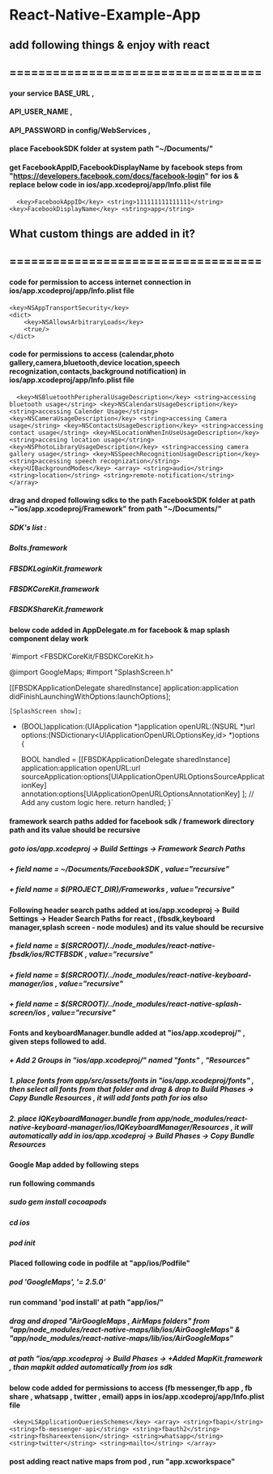 # React-Native-Example-App



## add following things & enjoy with react
## ===================================
#### your service BASE_URL ,
#### API_USER_NAME ,
#### API_PASSWORD in config/WebServices ,
#### place FacebookSDK folder at system path "~/Documents/"
#### get FacebookAppID,FacebookDisplayName by facebook steps from "https://developers.facebook.com/docs/facebook-login" for ios & replace below code in ios/app.xcodeproj/app/Info.plist file

`  <key>FacebookAppID</key>
  <string>111111111111111</string>
  <key>FacebookDisplayName</key>
  <string>app</string>`

## What custom things are added in it?
## ===================================

#### code for permission to access internet connection in ios/app.xcodeproj/app/Info.plist file

	<key>NSAppTransportSecurity</key>
	<dict>
		<key>NSAllowsArbitraryLoads</key>
		<true/>
	</dict>

#### code for permissions to access (calendar,photo gallery,camera,bluetooth,device location,speech recognization,contacts,background notification) in ios/app.xcodeproj/app/Info.plist file

`   <key>NSBluetoothPeripheralUsageDescription</key>
	<string>accessing bluetooth usage</string>
	<key>NSCalendarsUsageDescription</key>
	<string>accessing Calender Usage</string>
	<key>NSCameraUsageDescription</key>
	<string>accessing Camera usage</string>
	<key>NSContactsUsageDescription</key>
	<string>accessing contact usage</string>
	<key>NSLocationWhenInUseUsageDescription</key>
	<string>accesing location usage</string>
	<key>NSPhotoLibraryUsageDescription</key>
	<string>accessing camera gallery usage</string>
	<key>NSSpeechRecognitionUsageDescription</key>
	<string>accessing speech recognization</string>
	<key>UIBackgroundModes</key>
	<array>
		<string>audio</string>
		<string>location</string>
		<string>remote-notification</string>
	</array> `


#### drag and droped following sdks to the path  FacebookSDK folder at path ~"ios/app.xcodeproj/Framework" from path "~/Documents/"

##### SDK's list : 
##### Bolts.framework
##### FBSDKLoginKit.framework
##### FBSDKCoreKit.framework
##### FBSDKShareKit.framework


#### below code added in AppDelegate.m for facebook & map splash component delay work

`#import <FBSDKCoreKit/FBSDKCoreKit.h>

 @import GoogleMaps;
#import "SplashScreen.h"
  
  [[FBSDKApplicationDelegate sharedInstance] application:application
                           didFinishLaunchingWithOptions:launchOptions];

    [SplashScreen show];


- (BOOL)application:(UIApplication *)application
            openURL:(NSURL *)url
            options:(NSDictionary<UIApplicationOpenURLOptionsKey,id> *)options {
  
  BOOL handled = [[FBSDKApplicationDelegate sharedInstance] application:application
                                                                openURL:url
                                                      sourceApplication:options[UIApplicationOpenURLOptionsSourceApplicationKey]
                                                             annotation:options[UIApplicationOpenURLOptionsAnnotationKey]
                  ];
  // Add any custom logic here.
  return handled;
}`



#### framework search paths added for facebook sdk / framework directory path and its value should be recursive
##### goto ios/app.xcodeproj -> Build Settings -> Framework Search Paths 
##### + field name = ~/Documents/FacebookSDK ,  value="recursive"
##### + field name = $(PROJECT_DIR)/Frameworks ,  value="recursive"

#### Following header search paths added at ios/app.xcodeproj -> Build Settings -> Header Search Paths for react , (fbsdk,keyboard manager,splash screen - node modules) and its value should be recursive
##### + field name = $(SRCROOT)/../node_modules/react-native-fbsdk/ios/RCTFBSDK ,  value="recursive"

##### + field name = $(SRCROOT)/../node_modules/react-native-keyboard-manager/ios ,  value="recursive"

##### + field name = $(SRCROOT)/../node_modules/react-native-splash-screen/ios ,  value="recursive"

#### Fonts and keyboardManager.bundle added at "ios/app.xcodeproj/" , given steps followed to add.
##### + Add 2 Groups in "ios/app.xcodeproj/" named "fonts" , "Resources" 

##### 1. place fonts from app/src/assets/fonts in "ios/app.xcodeproj/fonts" , then select all fonts from that folder and drag & drop to Build Phases -> Copy Bundle Resources , it will add fonts path for ios also

##### 2. place IQKeyboardManager.bundle from app/node_modules/react-native-keyboard-manager/ios/IQKeyboardManager/Resources , it will automatically add in ios/app.xcodeproj -> Build Phases -> Copy Bundle Resources

#### Google Map added by following steps

#### run following commands

 ##### sudo gem install cocoapods
 ##### cd ios
 
 ##### pod init

 #### Placed following code in podfile at "app/ios/Podfile"

##### pod 'GoogleMaps', '= 2.5.0'

#### run command 'pod install' at path "app/ios/"

##### drag and droped "AirGoogleMaps , AirMaps folders" from "app/node_modules/react-native-maps/lib/ios/AirGoogleMaps" & "app/node_modules/react-native-maps/lib/ios/AirGoogleMaps"

##### at path "ios/app.xcodeproj -> Build Phases -> +Added MapKit.framework , than mapkit added automatically from ios sdk

#### below code added for permissions to access (fb messenger,fb app , fb share , whatsapp , twitter , email) apps in ios/app.xcodeproj/app/Info.plist file

   ` <key>LSApplicationQueriesSchemes</key>
	<array>
		<string>fbapi</string>
		<string>fb-messenger-api</string>
		<string>fbauth2</string>
		<string>fbshareextension</string>
		<string>whatsapp</string>
		<string>twitter</string>
		<string>mailto</string>
	</array>`


#### post adding react native maps from pod , run "app.xcworkspace"
